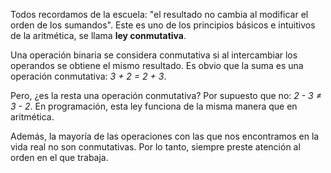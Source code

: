 Todos recordamos de la escuela: "el resultado no cambia al modificar el orden de los sumandos". Este es uno de los principios básicos e intuitivos de la aritmética, se llama **ley conmutativa**.

Una operación binaria se considera conmutativa si al intercambiar los operandos se obtiene el mismo resultado. Es obvio que la suma es una operación conmutativa: *3 + 2 = 2 + 3*.

Pero, ¿es la resta una operación conmutativa? Por supuesto que no: *2 - 3 ≠ 3 - 2*. En programación, esta ley funciona de la misma manera que en aritmética.

Además, la mayoría de las operaciones con las que nos encontramos en la vida real no son conmutativas. Por lo tanto, siempre preste atención al orden en el que trabaja.
